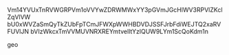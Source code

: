 Vm14YVUxTnRVWGRPVm1oVVYwZDRWMWxYY3pGVmJGcHlWV3RPVlZKclZqVlVW
bU0xWVZaSmQyTkZUbFpTCmJFWXpWWHBDVDJSSFJrbFdiWEJTQ2xaRVFUVlJN
bVIzWkcxTmVVMUVNRXREYmtvelltYzlQUW9LYm1ScQoKdm1n

geo
